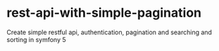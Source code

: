 # rest-api-with-simple-pagination
Create simple restful api, authentication, pagination and searching and sorting in symfony 5

